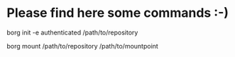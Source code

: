 # Please find here some commands :-)

borg init -e authenticated /path/to/repository

borg mount /path/to/repository /path/to/mountpoint
